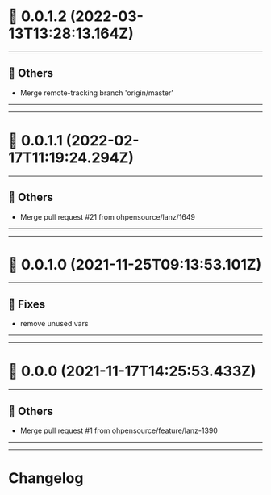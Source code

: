 # :confetti_ball: 0.0.1.2 (2022-03-13T13:28:13.164Z)
- - -
## :newspaper: Others
* Merge remote-tracking branch 'origin/master'
- - -
- - -
# :confetti_ball: 0.0.1.1 (2022-02-17T11:19:24.294Z)
- - -
## :newspaper: Others
* Merge pull request #21 from ohpensource/lanz/1649
- - -
- - -
# :confetti_ball: 0.0.1.0 (2021-11-25T09:13:53.101Z)
- - -
## :bug: Fixes
* remove unused vars
- - -
- - -
# :confetti_ball: 0.0.0 (2021-11-17T14:25:53.433Z)
- - -
## :newspaper: Others
* Merge pull request #1 from ohpensource/feature/lanz-1390
- - -
- - -
# Changelog
